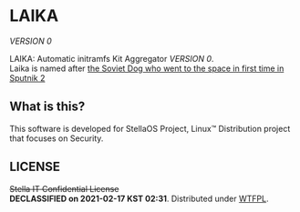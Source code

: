 # LAIKA
*VERSION 0*  

LAIKA: Automatic initramfs Kit Aggregator *VERSION 0*.  
Laika is named after [the Soviet Dog who went to the space in first time in Sputnik 2](https://en.wikipedia.org/wiki/Laika)  

## What is this?
This software is developed for StellaOS Project, Linux™ Distribution project that focuses on Security.  

## LICENSE
~~Stella IT Confidential License~~  
**DECLASSIFIED on 2021-02-17 KST 02:31**. 
Distributed under [WTFPL](LICENSE).  
